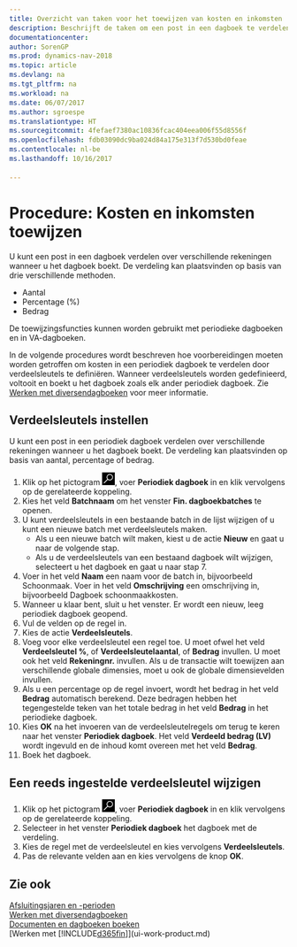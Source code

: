 ```yaml
---
title: Overzicht van taken voor het toewijzen van kosten en inkomsten
description: Beschrijft de taken om een post in een dagboek te verdelen over verschillende rekeningen wanneer u het dagboek boekt.
documentationcenter: 
author: SorenGP
ms.prod: dynamics-nav-2018
ms.topic: article
ms.devlang: na
ms.tgt_pltfrm: na
ms.workload: na
ms.date: 06/07/2017
ms.author: sgroespe
ms.translationtype: HT
ms.sourcegitcommit: 4fefaef7380ac10836fcac404eea006f55d8556f
ms.openlocfilehash: fdb03090dc9ba024d84a175e313f7d530bd0feae
ms.contentlocale: nl-be
ms.lasthandoff: 10/16/2017

---
```

# <a name="how-to-allocate-costs-and-income"></a>Procedure: Kosten en inkomsten toewijzen
U kunt een post in een dagboek verdelen over verschillende rekeningen wanneer u het dagboek boekt. De verdeling kan plaatsvinden op basis van drie verschillende methoden.

* Aantal
* Percentage (%)
* Bedrag

De toewijzingsfuncties kunnen worden gebruikt met periodieke dagboeken en in VA-dagboeken.
<!--You can also distribute the cost or revenue of a line to an intercompany partner when you post a sales or purchase document. When you post the document, a line will be posted in your general journal, and a corresponding line will be created in the intercompany outbox.-->

In de volgende procedures wordt beschreven hoe voorbereidingen moeten worden getroffen om kosten in een periodiek dagboek te verdelen door verdeelsleutels te definiëren. Wanneer verdeelsleutels worden gedefinieerd, voltooit en boekt u het dagboek zoals elk ander periodiek dagboek. Zie [Werken met diversendagboeken](ui-work-general-journals.md) voor meer informatie.

## <a name="to-set-up-allocation-keys"></a>Verdeelsleutels instellen
U kunt een post in een periodiek dagboek verdelen over verschillende rekeningen wanneer u het dagboek boekt. De verdeling kan plaatsvinden op basis van aantal, percentage of bedrag.
1. Klik op het pictogram ![Zoeken naar pagina of rapport](media/ui-search/search_small.png "pictogram Zoeken naar pagina of rapport"), voer **Periodiek dagboek** in en klik vervolgens op de gerelateerde koppeling.
2. Kies het veld **Batchnaam** om het venster **Fin. dagboekbatches** te openen.
3. U kunt verdeelsleutels in een bestaande batch in de lijst wijzigen of u kunt een nieuwe batch met verdeelsleutels maken.
   * Als u een nieuwe batch wilt maken, kiest u de actie **Nieuw** en gaat u naar de volgende stap.
   * Als u de verdeelsleutels van een bestaand dagboek wilt wijzigen, selecteert u het dagboek en gaat u naar stap 7.    
4. Voer in het veld **Naam** een naam voor de batch in, bijvoorbeeld Schoonmaak. Voer in het veld **Omschrijving** een omschrijving in, bijvoorbeeld Dagboek schoonmaakkosten.
5. Wanneer u klaar bent, sluit u het venster. Er wordt een nieuw, leeg periodiek dagboek geopend.
6. Vul de velden op de regel in.
7. Kies de actie **Verdeelsleutels**.
8. Voeg voor elke verdeelsleutel een regel toe. U moet ofwel het veld **Verdeelsleutel %**, of **Verdeelsleutelaantal**, of **Bedrag** invullen. U moet ook het veld **Rekeningnr.** invullen. Als u de transactie wilt toewijzen aan verschillende globale dimensies, moet u ook de globale dimensievelden invullen.
9. Als u een percentage op de regel invoert, wordt het bedrag in het veld **Bedrag** automatisch berekend. Deze bedragen hebben het tegengestelde teken van het totale bedrag in het veld **Bedrag** in het periodieke dagboek.
10. Kies **OK** na het invoeren van de verdeelsleutelregels om terug te keren naar het venster **Periodiek dagboek**. Het veld **Verdeeld bedrag (LV)** wordt ingevuld en de inhoud komt overeen met het veld **Bedrag**.
11. Boek het dagboek.

## <a name="to-change-an-allocation-key-that-has-already-been-set-up"></a>Een reeds ingestelde verdeelsleutel wijzigen
1. Klik op het pictogram ![Zoeken naar pagina of rapport](media/ui-search/search_small.png "pictogram Zoeken naar pagina of rapport"), voer **Periodiek dagboek** in en klik vervolgens op de gerelateerde koppeling.
2. Selecteer in het venster **Periodiek dagboek** het dagboek met de verdeling.
3. Kies de regel met de verdeelsleutel en kies vervolgens **Verdeelsleutels**.
4. Pas de relevante velden aan en kies vervolgens de knop **OK**.

## <a name="see-also"></a>Zie ook
[Afsluitingsjaren en -perioden](year-close-years-periods.md)  
[Werken met diversendagboeken](ui-work-general-journals.md)    
[Documenten en dagboeken boeken](ui-post-documents-journals.md)    
[Werken met [!INCLUDE[d365fin](includes/d365fin_md.md)]](ui-work-product.md)

